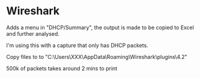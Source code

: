 # Wireshark

Adds a menu in "DHCP/Summary", the output is made to be copied to Excel and further analysed.

I'm using this with a capture that only has DHCP packets.

Copy files to to "C:\Users\XXX\AppData\Roaming\Wireshark\plugins\4.2"

500k of packets takes around 2 mins to print
